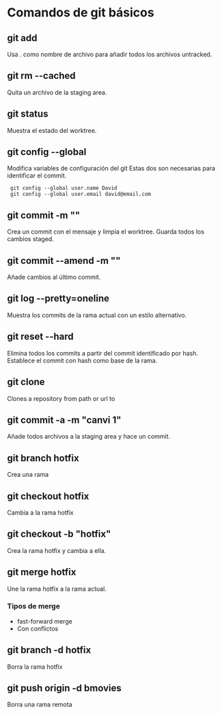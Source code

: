 # Comandos de git básicos
## git add <file>
Usa . como nombre de archivo para añadir todos los archivos untracked.
## git rm --cached <file>
Quita un archivo de la staging area.
## git status
Muestra el estado del worktree.
## git config --global
Modifica variables de configuración del git
Estas dos son necesarias para identificar el commit.
```
 git config --global user.name David
 git config --global user.email david@email.com
```
## git commit -m "<mensaje>"
Crea un commit con el mensaje <mensaje> y limpia el worktree. Guarda todos los cambios staged.
## git commit --amend -m "<mensaje>"
Añade cambios al último commit.
## git log --pretty=oneline
Muestra los commits de la rama actual con un estilo alternativo.
## git reset --hard <hash>
Elimina todos los commits a partir del commit identificado por hash.
Establece el commit con hash <hash> como base de la rama.
## git clone <src> <dst>
Clones a repository from path or url <src> to <dst>
## git commit -a -m "canvi 1"
Añade todos archivos a la staging area y hace un commit.
## git branch hotfix
Crea una rama
## git checkout hotfix
Cambia a la rama hotfix
## git checkout -b "hotfix"
Crea la rama hotfix y cambia a ella.
## git merge hotfix
Une la rama hotfix a la rama actual.
### Tipos de merge
- fast-forward merge
- Con conflictos
## git branch -d hotfix
Borra la rama hotfix
## git push origin -d bmovies
Borra una rama remota

